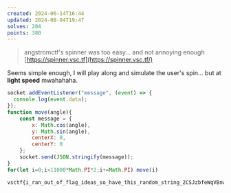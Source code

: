 ```yaml
---
created: 2024-06-14T16:44
updated: 2024-08-04T19:47
solves: 204
points: 380
---
```


> angstromctf's spinner was too easy... and not annoying enough
> [https://spinner.vsc.tf](https://spinner.vsc.tf/)

Seems simple enough, I will play along and simulate the user's spin... but at **light speed** mwahahaha.

```js
socket.addEventListener("message", (event) => {
  console.log(event.data);
});
function move(angle){
    const message = {
        x: Math.cos(angle),
        y: Math.sin(angle),
        centerX: 0,
        centerY: 0
    };
    socket.send(JSON.stringify(message));
}
for(let i=0;i<11000*Math.PI*2;i+=Math.PI) move(i)
```

```flag
vsctf{i_ran_out_of_flag_ideas_so_have_this_random_string_2CSJzbfeWqVBnwU5q8}
```
